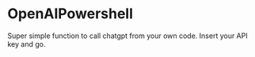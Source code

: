 # OpenAIPowershell
Super simple function to call chatgpt from your own code.  Insert your API key and go.
